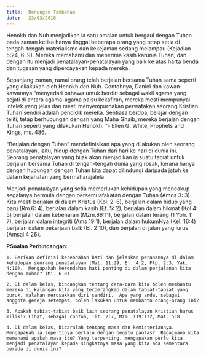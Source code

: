 ```yaml
---
title:  Renungan Tambahan
date:   23/03/2018
---
```


Henokh dan Nuh menjadikan ia satu amalan untuk bergaul dengan Tuhan pada zaman ketika hanya tinggal beberapa orang yang tetap setia di tengah-tengah materialisme dan kekejaman sedang melampau (Kejadian 5:24, 6: 9). Mereka memahami dan menerima kasih karunia Tuhan, dan dengan itu menjadi penatalayan-penatalayan yang baik ke atas harta benda dan tugasan yang dipercayakan kepada mereka. 

Sepanjang zaman, ramai orang telah berjalan bersama Tuhan sama seperti yang dilakukan oleh Henokh dan Nuh. Contohnya, Daniel dan kawan-kawannya “menyedari bahawa untuk berdiri sebagai wakil agama yang sejati di antara agama-agama palsu kekafiran, mereka mesti mempunyai intelek yang jelas dan mesti menyempurnakan perwatakan seorang Kristian. Tuhan sendiri adalah pendidik mereka. Sentiasa berdoa, belajar dengan teliti, tetap berhubungan dengan yang Maha Ghaib, mereka berjalan dengan Tuhan seperti yang dilakukan Henokh. "- Ellen G. White, Prophets and Kings, ms. 486.

“Berjalan dengan Tuhan” mendefinisikan apa yang dilakukan oleh seorang penatalayan, iaitu, hidup dengan Tuhan dari hari ke hari di dunia ini. Seorang penatalayan yang bijak akan menjadikan ia suatu tabiat untuk berjalan bersama Tuhan di tengah-tengah dunia yang rosak, kerana hanya dengan hubungan dengan Tuhan kita dapat dilindungi daripada jatuh ke dalam kejahatan yang bermaharajalela.

Menjadi penatalayan yang setia memerlukan kehidupan yang mencakup segalanya bermula dengan persemuafakatan dengan Tuhan (Amos 3: 3). Kita mesti berjalan di dalam Kristus (Kol. 2: 6), berjalan dalam hidup yang baru (Rm.6: 4), berjalan dalam kasih (Ef. 5: 2), berjalan dalam hikmat (Kol 4: 5) berjalan dalam kebenaran (Mzm.86:11), berjalan dalam terang (1 Yoh. 1: 7), berjalan dalam integriti (Ams 19:1), berjalan dalam hukumNya (Kel. 16:4) berjalan dalam pekerjaan baik (Ef. 2:10), dan berjalan di jalan yang lurus (Amsal 4:26).

**PSoalan Perbincangan:**

`1. Berikan definisi kerendahan hati dan jelaskan peranannya di dalam kehidupan seorang penatalayan (Mat. 11:29, Ef. 4:2, Flp. 2:3, Yak. 4:10).  Mengapakah kerendahan hati penting di dalam perjalanan kita dengan Tuhan? (Mi. 6:8).`

`2. Di dalam kelas, bincangkan tentang cara-cara kita boleh membantu mereka di kalangan kita yang terperangkap dalam tabiat-tabiat yang buruk, malahan merosakkan diri sendiri.  Apa yang anda, sebagai anggota gereja setempat, boleh lakukan untuk membantu orang-orang ini?`

`3. Apakah tabiat-tabiat baik lain seorang penatalayan Kristian harus miliki? Lihat, sebagai contoh, Tit. 2:7, Mzm. 119:172, Mat. 5:8.`

`4. Di dalam kelas, bicaralah tentang masa dan kemisteriannya. Mengapakah ia sepertinya berlalu dengan begitu pantas?  Bagaimana kita memahami apakah masa itu? Yang terpenting, mengapakan perlu kita menjadi penatalayan kepada singkatnya masa yang kita ada sementara berada di dunia ini?`